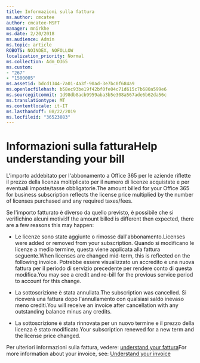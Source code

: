 ```yaml
---
title: Informazioni sulla fattura
ms.author: cmcatee
author: cmcatee-MSFT
manager: mnirkhe
ms.date: 2/20/2018
ms.audience: Admin
ms.topic: article
ROBOTS: NOINDEX, NOFOLLOW
localization_priority: Normal
ms.collection: Adm_O365
ms.custom:
- "267"
- "1500005"
ms.assetid: bdcd1344-7a01-4a3f-90ad-3e7bc0f684a9
ms.openlocfilehash: b58ec93be19f42bf0fe04c71d615c7b680a599e6
ms.sourcegitcommit: 1d98db8acb9959aba3b5e308a567ade6b62da56c
ms.translationtype: MT
ms.contentlocale: it-IT
ms.lasthandoff: 08/22/2019
ms.locfileid: "36523083"
---
```

# <a name="help-understanding-your-bill"></a><span data-ttu-id="d5b23-102">Informazioni sulla fattura</span><span class="sxs-lookup"><span data-stu-id="d5b23-102">Help understanding your bill</span></span>

<span data-ttu-id="d5b23-103">L'importo addebitato per l'abbonamento a Office 365 per le aziende riflette il prezzo della licenza moltiplicato per il numero di licenze acquistate e per eventuali imposte/tasse obbligatorie.</span><span class="sxs-lookup"><span data-stu-id="d5b23-103">The amount billed for your Office 365 for business subscription reflects the license price multiplied by the number of licenses purchased and any required taxes/fees.</span></span>
  
<span data-ttu-id="d5b23-104">Se l'importo fatturato è diverso da quello previsto, è possibile che si verifichino alcuni motivi:</span><span class="sxs-lookup"><span data-stu-id="d5b23-104">If the amount billed is different then expected, there are a few reasons this may happen:</span></span>
  
- <span data-ttu-id="d5b23-105">Le licenze sono state aggiunte o rimosse dall'abbonamento.</span><span class="sxs-lookup"><span data-stu-id="d5b23-105">Licenses were added or removed from your subscription.</span></span> <span data-ttu-id="d5b23-106">Quando si modificano le licenze a medio termine, questa viene applicata alla fattura seguente.</span><span class="sxs-lookup"><span data-stu-id="d5b23-106">When licenses are changed mid-term, this is reflected on the following invoice.</span></span> <span data-ttu-id="d5b23-107">Potrebbe essere visualizzato un accredito e una nuova fattura per il periodo di servizio precedente per rendere conto di questa modifica.</span><span class="sxs-lookup"><span data-stu-id="d5b23-107">You may see a credit and re-bill for the previous service period to account for this change.</span></span>

- <span data-ttu-id="d5b23-108">La sottoscrizione è stata annullata.</span><span class="sxs-lookup"><span data-stu-id="d5b23-108">The subscription was cancelled.</span></span> <span data-ttu-id="d5b23-109">Si riceverà una fattura dopo l'annullamento con qualsiasi saldo inevaso meno crediti.</span><span class="sxs-lookup"><span data-stu-id="d5b23-109">You will receive an invoice after cancellation with any outstanding balance minus any credits.</span></span>

- <span data-ttu-id="d5b23-110">La sottoscrizione è stata rinnovata per un nuovo termine e il prezzo della licenza è stato modificato.</span><span class="sxs-lookup"><span data-stu-id="d5b23-110">Your subscription renewed for a new term and the license price changed.</span></span>

<span data-ttu-id="d5b23-111">Per ulteriori informazioni sulla fattura, vedere: [understand your fattura](https://docs.microsoft.com/office365/admin/subscriptions-and-billing/understand-your-invoice)</span><span class="sxs-lookup"><span data-stu-id="d5b23-111">For more information about your invoice, see: [Understand your invoice](https://docs.microsoft.com/office365/admin/subscriptions-and-billing/understand-your-invoice)</span></span>